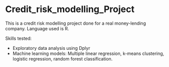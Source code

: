 # Credit_risk_modelling_Project
 This is a credit risk modelling project done for a real money-lending company. Language used is R. 
 
Skills tested: 
- Exploratory data analysis using Dplyr
- Machine learning models: Multiple linear regression, k-means clustering, logistic regression, random forest classification. 
